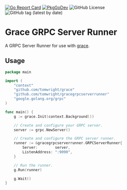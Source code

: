 [![Go Report Card](https://goreportcard.com/badge/github.com/TomWright/gracegrpcserverrunner)](https://goreportcard.com/report/github.com/TomWright/gracegrpcserverrunner)
[![PkgGoDev](https://pkg.go.dev/badge/github.com/tomwright/gracegrpcserverrunner)](https://pkg.go.dev/github.com/tomwright/gracegrpcserverrunner)
![GitHub License](https://img.shields.io/github/license/TomWright/gracegrpcserverrunner)
![GitHub tag (latest by date)](https://img.shields.io/github/v/tag/TomWright/gracegrpcserverrunner?label=latest%20release)

# Grace GRPC Server Runner

A GRPC Server Runner for use with [grace](https://github.com/TomWright/grace).

## Usage

```go
package main

import (
	"context"
	"github.com/tomwright/grace"
	"github.com/tomwright/gracegrpcserverrunner"
	"google.golang.org/grpc"
)

func main() {
	g := grace.Init(context.Background())

	// Create and configure your GRPC server.
	server := grpc.NewServer()

	// Create and configure the GRPC server runner.
	runner := &gracegrpcserverrunner.GRPCServerRunner{
		Server:        server,
		ListenAddress: ":9090",
	}

	// Run the runner.
	g.Run(runner)

	g.Wait()
}
```
